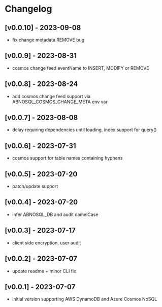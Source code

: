 Changelog
=========

## [v0.0.10] - 2023-09-08
- fix change metadata REMOVE bug

## [v0.0.9] - 2023-08-31

- cosmos change feed eventName to INSERT, MODIFY or REMOVE

## [v0.0.8] - 2023-08-24

- add cosmos change feed support via ABNOSQL_COSMOS_CHANGE_META env var

## [v0.0.7] - 2023-08-08

- delay requiring dependencies until loading, index support for query()

## [v0.0.6] - 2023-07-31

- cosmos support for table names containing hyphens

## [v0.0.5] - 2023-07-20

- patch/update support

## [v0.0.4] - 2023-07-20

- infer ABNOSQL_DB and audit camelCase

## [v0.0.3] - 2023-07-17

- client side encryption, user audit

## [v0.0.2] - 2023-07-07

- update readme + minor CLI fix

## [v0.0.1] - 2023-07-07

- initial version supporting AWS DynamoDB and Azure Cosmos NoSQL

